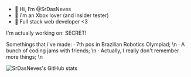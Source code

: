 - 👋 Hi, I’m @SrDasNeves
- 💚 i'm an Xbox lover (and insider tester)
- 🤖 Full stack web developer <3

I'm actually working on: SECRET!

Somethings that i've made:
· 7th pos in Brazilian Robotics Olympiad; \n
· A bunch of coding jams with friends; \n
· Actually, I really don't remember more things; \n

![SrDasNeves's GitHub stats](https://github-readme-stats.vercel.app/api?username=snow-sr&show_icons=true&theme=synthwave)
